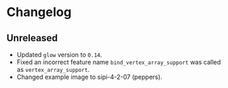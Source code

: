 # Changelog

## Unreleased

- Updated `glow` version to `0.14`.
- Fixed an incorrect feature name `bind_vertex_array_support` was called as `vertex_array_support`.
- Changed example image to sipi-4-2-07 (peppers).